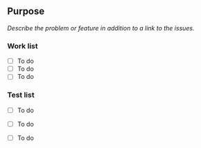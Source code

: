 ## Purpose
_Describe the problem or feature in addition to a link to the issues._

### Work list
- [ ] To do
- [ ] To do
- [ ] To do

### Test list
- [ ] To do
- [ ] To do
- [ ] To do


